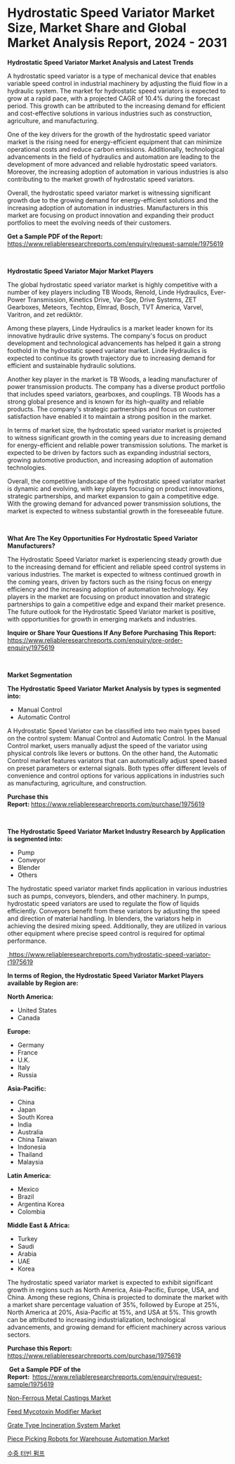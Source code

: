 <p><h1>Hydrostatic Speed Variator Market Size, Market Share and Global Market Analysis Report, 2024 - 2031</h1></p><p><strong>Hydrostatic Speed Variator Market Analysis and Latest Trends</strong></p>
<p><p>A hydrostatic speed variator is a type of mechanical device that enables variable speed control in industrial machinery by adjusting the fluid flow in a hydraulic system. The market for hydrostatic speed variators is expected to grow at a rapid pace, with a projected CAGR of 10.4% during the forecast period. This growth can be attributed to the increasing demand for efficient and cost-effective solutions in various industries such as construction, agriculture, and manufacturing.</p><p>One of the key drivers for the growth of the hydrostatic speed variator market is the rising need for energy-efficient equipment that can minimize operational costs and reduce carbon emissions. Additionally, technological advancements in the field of hydraulics and automation are leading to the development of more advanced and reliable hydrostatic speed variators. Moreover, the increasing adoption of automation in various industries is also contributing to the market growth of hydrostatic speed variators.</p><p>Overall, the hydrostatic speed variator market is witnessing significant growth due to the growing demand for energy-efficient solutions and the increasing adoption of automation in industries. Manufacturers in this market are focusing on product innovation and expanding their product portfolios to meet the evolving needs of their customers.</p></p>
<p><strong>Get a Sample PDF of the Report:&nbsp;</strong> <a href="https://www.reliableresearchreports.com/enquiry/request-sample/1975619">https://www.reliableresearchreports.com/enquiry/request-sample/1975619</a></p>
<p>&nbsp;</p>
<p><strong>Hydrostatic Speed Variator Major Market Players</strong></p>
<p><p>The global hydrostatic speed variator market is highly competitive with a number of key players including TB Woods, Renold, Linde Hydraulics, Ever-Power Transmission, Kinetics Drive, Var-Spe, Drive Systems, ZET Gearboxes, Meteors, Techtop, Elmrad, Bosch, TVT America, Varvel, Varitron, and zet redüktör.</p><p>Among these players, Linde Hydraulics is a market leader known for its innovative hydraulic drive systems. The company's focus on product development and technological advancements has helped it gain a strong foothold in the hydrostatic speed variator market. Linde Hydraulics is expected to continue its growth trajectory due to increasing demand for efficient and sustainable hydraulic solutions.</p><p>Another key player in the market is TB Woods, a leading manufacturer of power transmission products. The company has a diverse product portfolio that includes speed variators, gearboxes, and couplings. TB Woods has a strong global presence and is known for its high-quality and reliable products. The company's strategic partnerships and focus on customer satisfaction have enabled it to maintain a strong position in the market.</p><p>In terms of market size, the hydrostatic speed variator market is projected to witness significant growth in the coming years due to increasing demand for energy-efficient and reliable power transmission solutions. The market is expected to be driven by factors such as expanding industrial sectors, growing automotive production, and increasing adoption of automation technologies.</p><p>Overall, the competitive landscape of the hydrostatic speed variator market is dynamic and evolving, with key players focusing on product innovations, strategic partnerships, and market expansion to gain a competitive edge. With the growing demand for advanced power transmission solutions, the market is expected to witness substantial growth in the foreseeable future.</p></p>
<p>&nbsp;</p>
<p><strong>What Are The Key Opportunities For Hydrostatic Speed Variator Manufacturers?</strong></p>
<p><p>The Hydrostatic Speed Variator market is experiencing steady growth due to the increasing demand for efficient and reliable speed control systems in various industries. The market is expected to witness continued growth in the coming years, driven by factors such as the rising focus on energy efficiency and the increasing adoption of automation technology. Key players in the market are focusing on product innovation and strategic partnerships to gain a competitive edge and expand their market presence. The future outlook for the Hydrostatic Speed Variator market is positive, with opportunities for growth in emerging markets and industries.</p></p>
<p><strong>Inquire or Share Your Questions If Any Before Purchasing This Report:</strong> <a href="https://www.reliableresearchreports.com/enquiry/pre-order-enquiry/1975619">https://www.reliableresearchreports.com/enquiry/pre-order-enquiry/1975619</a></p>
<p>&nbsp;</p>
<p><strong>Market Segmentation</strong></p>
<p><strong>The Hydrostatic Speed Variator Market Analysis by types is segmented into:</strong></p>
<p><ul><li>Manual Control</li><li>Automatic Control</li></ul></p>
<p><p>A Hydrostatic Speed Variator can be classified into two main types based on the control system: Manual Control and Automatic Control. In the Manual Control market, users manually adjust the speed of the variator using physical controls like levers or buttons. On the other hand, the Automatic Control market features variators that can automatically adjust speed based on preset parameters or external signals. Both types offer different levels of convenience and control options for various applications in industries such as manufacturing, agriculture, and construction.</p></p>
<p><strong>Purchase this Report:&nbsp;</strong><a href="https://www.reliableresearchreports.com/purchase/1975619">https://www.reliableresearchreports.com/purchase/1975619</a></p>
<p>&nbsp;</p>
<p><strong>The Hydrostatic Speed Variator Market Industry Research by Application is segmented into:</strong></p>
<p><ul><li>Pump</li><li>Conveyor</li><li>Blender</li><li>Others</li></ul></p>
<p><p>The hydrostatic speed variator market finds application in various industries such as pumps, conveyors, blenders, and other machinery. In pumps, hydrostatic speed variators are used to regulate the flow of liquids efficiently. Conveyors benefit from these variators by adjusting the speed and direction of material handling. In blenders, the variators help in achieving the desired mixing speed. Additionally, they are utilized in various other equipment where precise speed control is required for optimal performance.</p></p>
<p><a href="https://www.reliableresearchreports.com/hydrostatic-speed-variator-r1975619">&nbsp;https://www.reliableresearchreports.com/hydrostatic-speed-variator-r1975619</a></p>
<p><strong>In terms of Region, the Hydrostatic Speed Variator Market Players available by Region are:</strong></p>
<p>
    <p> <strong> North America: </strong>
        <ul>
            <li>United States</li>
            <li>Canada</li>
        </ul>
        </p> 
    <p> <strong> Europe: </strong>
        <ul>
            <li>Germany</li>
            <li>France</li>
            <li>U.K.</li>
            <li>Italy</li>
            <li>Russia</li>
        </ul>
        </p> 
    <p> <strong> Asia-Pacific: </strong>
        <ul>
            <li>China</li>
            <li>Japan</li>
            <li>South Korea</li>
            <li>India</li>
            <li>Australia</li>
            <li>China Taiwan</li>
            <li>Indonesia</li>
            <li>Thailand</li>
            <li>Malaysia</li>
        </ul>
        </p> 
    <p> <strong> Latin America: </strong>
        <ul>
            <li>Mexico</li>
            <li>Brazil</li>
            <li>Argentina Korea</li>
            <li>Colombia</li>
        </ul>
        </p> 
    <p> <strong> Middle East & Africa: </strong>
        <ul>
            <li>Turkey</li>
            <li>Saudi</li>
            <li>Arabia</li>
            <li>UAE</li>
            <li>Korea</li>
        </ul>
    </p>
    </p>
<p><p>The hydrostatic speed variator market is expected to exhibit significant growth in regions such as North America, Asia-Pacific, Europe, USA, and China. Among these regions, China is projected to dominate the market with a market share percentage valuation of 35%, followed by Europe at 25%, North America at 20%, Asia-Pacific at 15%, and USA at 5%. This growth can be attributed to increasing industrialization, technological advancements, and growing demand for efficient machinery across various sectors.</p></p>
<p><strong>Purchase this Report: </strong><a href="https://www.reliableresearchreports.com/purchase/1975619">https://www.reliableresearchreports.com/purchase/1975619</a></p>
<p>&nbsp;<strong>Get a Sample PDF of the Report:&nbsp;&nbsp;</strong><a href="https://www.reliableresearchreports.com/enquiry/request-sample/1975619">https://www.reliableresearchreports.com/enquiry/request-sample/1975619</a></p>
<p><strong></strong></p>
<p><p><a href="https://issuu.com/reportprime-2/docs/non-ferrous-metal-castings-market-size-2030.pptx">Non-Ferrous Metal Castings Market</a></p><p><a href="https://issuu.com/reportprime-2/docs/feed-mycotoxin-modifier-market-size-2030.pptx">Feed Mycotoxin Modifier Market</a></p><p><a href="https://github.com/wwwkeltoum/Market-Research-Report-List-3/blob/main/grate-type-incineration-system-market.md">Grate Type Incineration System Market</a></p><p><a href="https://github.com/joannesouthgate/Market-Research-Report-List-3/blob/main/piece-picking-robots-for-warehouse-automation-market.md">Piece Picking Robots for Warehouse Automation Market</a></p><p><a href="https://github.com/FelipeGrrady654556/Market-Research-Report-List-1/blob/main/565987441190.md">수중 터빈 펌프</a></p></p>
